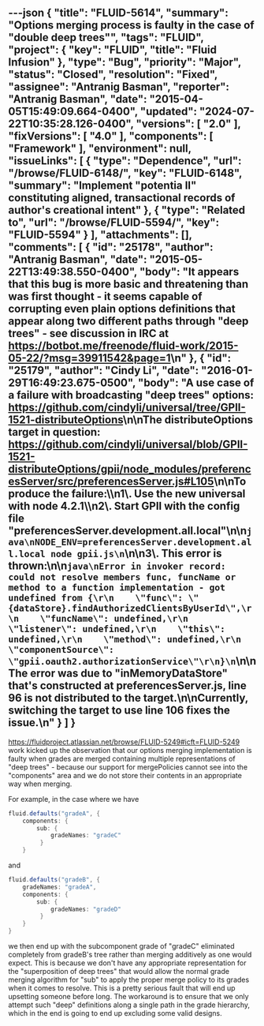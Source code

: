 ---json
{
  "title": "FLUID-5614",
  "summary": "Options merging process is faulty in the case of \"double deep trees\"",
  "tags": "FLUID",
  "project": {
    "key": "FLUID",
    "title": "Fluid Infusion"
  },
  "type": "Bug",
  "priority": "Major",
  "status": "Closed",
  "resolution": "Fixed",
  "assignee": "Antranig Basman",
  "reporter": "Antranig Basman",
  "date": "2015-04-05T15:49:09.664-0400",
  "updated": "2024-07-22T10:35:28.126-0400",
  "versions": [
    "2.0"
  ],
  "fixVersions": [
    "4.0"
  ],
  "components": [
    "Framework"
  ],
  "environment": null,
  "issueLinks": [
    {
      "type": "Dependence",
      "url": "/browse/FLUID-6148/",
      "key": "FLUID-6148",
      "summary": "Implement \"potentia II\" constituting aligned, transactional records of author's creational intent"
    },
    {
      "type": "Related to",
      "url": "/browse/FLUID-5594/",
      "key": "FLUID-5594"
    }
  ],
  "attachments": [],
  "comments": [
    {
      "id": "25178",
      "author": "Antranig Basman",
      "date": "2015-05-22T13:49:38.550-0400",
      "body": "It appears that this bug is more basic and threatening than was first thought - it seems capable of corrupting even plain options definitions that appear along two different paths through \"deep trees\" - see discussion in IRC at <https://botbot.me/freenode/fluid-work/2015-05-22/?msg=39911542&page=1>\n"
    },
    {
      "id": "25179",
      "author": "Cindy Li",
      "date": "2016-01-29T16:49:23.675-0500",
      "body": "A use case of a failure with broadcasting \"deep trees\" options: <https://github.com/cindyli/universal/tree/GPII-1521-distributeOptions>\n\nThe distributeOptions target in question: <https://github.com/cindyli/universal/blob/GPII-1521-distributeOptions/gpii/node_modules/preferencesServer/src/preferencesServer.js#L105>\n\nTo produce the failure:\\\n1\\. Use the new universal with node 4.2.1\\\n2\\. Start GPII with the config file \"preferencesServer.development.all.local\"\n\n```java\nNODE_ENV=preferencesServer.development.all.local node gpii.js\n```\n\n3\\. This error is thrown:\n\n```java\nError in invoker record: could not resolve members func, funcName or method to a function implementation - got undefined from {\r\n    \"func\": \"{dataStore}.findAuthorizedClientsByUserId\",\r\n    \"funcName\": undefined,\r\n    \"listener\": undefined,\r\n    \"this\": undefined,\r\n    \"method\": undefined,\r\n    \"componentSource\": \"gpii.oauth2.authorizationService\"\r\n}\n```\n\nThe error was due to \"inMemoryDataStore\" that's constructed at preferencesServer.js, line 96 is not distributed to the target.\n\nCurrently, switching the target to use line 106 fixes the issue.\n"
    }
  ]
}
---
<https://fluidproject.atlassian.net/browse/FLUID-5249#icft=FLUID-5249> work kicked up the observation that our options merging implementation is faulty when grades are merged containing multiple representations of "deep trees" - because our support for mergePolicies cannot see into the "components" area and we do not store their contents in an appropriate way when merging.

For example, in the case where we have

```java
fluid.defaults("gradeA", {
    components: {
        sub: {
            gradeNames: "gradeC"
         }
    }
```

and&#x20;

```java
fluid.defaults("gradeB", {
    gradeNames: "gradeA",
    components: {
        sub: {
            gradeNames: "gradeD"
         }
    }
}
```

we then end up with the subcomponent grade of "gradeC" eliminated completely from gradeB's tree rather than merging additively as one would expect. This is because we don't have any appropriate representation for the "superposition of deep trees" that would allow the normal grade merging algorithm for "sub" to apply the proper merge policy to its grades when it comes to resolve. This is a pretty serious fault that will end up upsetting someone before long. The workaround is to ensure that we only attempt such "deep" definitions along a single path in the grade hierarchy, which in the end is going to end up excluding some valid designs.

        